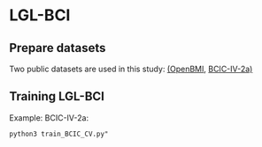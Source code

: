 # LGL-BCI

## Prepare datasets
Two public datasets are used in this study:
[(OpenBMI](https://min2net.github.io/docs/preprocessing/OpenBMI/),
[BCIC-IV-2a)](https://min2net.github.io/docs/preprocessing/BCIC2a/)

## Training LGL-BCI

Example: BCIC-IV-2a:

```
python3 train_BCIC_CV.py"
```

 
